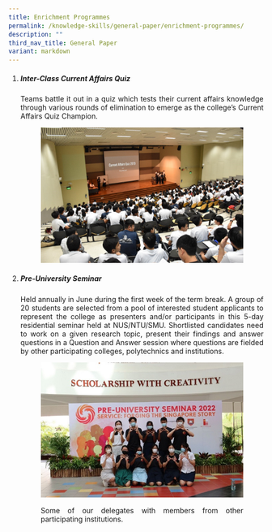 ```yaml
---
title: Enrichment Programmes
permalink: /knowledge-skills/general-paper/enrichment-programmes/
description: ""
third_nav_title: General Paper
variant: markdown
---
```

<div align="justify">
<ol>
	<li><h5><strong>Inter-Class Current Affairs Quiz</strong></h5></li>
<p>
Teams battle it out in a quiz which tests their current affairs knowledge through various rounds of elimination to emerge as the college’s Current Affairs Quiz Champion.</p>

<figure>
<img src="/images/JPJC%20Experience/Curriculum/Knowledge%20Skills/General%20Paper/Enrichment%20Programmes/pic1.jpg">
</figure>

<li><h5><strong>Pre-University Seminar</strong></h5></li>

<p>
Held annually in June during the first week of the term break. A group of 20 students are selected from a pool of interested student applicants to represent the college as presenters and/or participants in this 5-day residential seminar held at NUS/NTU/SMU. Shortlisted candidates need to work on a given research topic, present their findings and answer questions in a Question and Answer session where questions are fielded by other participating colleges, polytechnics and institutions.</p>

<figure>	
<img src="https://raw.githubusercontent.com/isomerpages/moe-jpjc/staging/images/JPJC%20Experience/Curriculum/Knowledge%20Skills/General%20Paper/Enrichment%20Programmes/Pre%20U%20Sem%202022.jpg">
<figcaption> 

Some of our delegates with members from other participating institutions.</figcaption></figure></ol></div>
